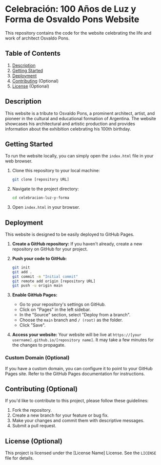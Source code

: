 # Celebración: 100 Años de Luz y Forma de Osvaldo Pons Website

This repository contains the code for the website celebrating the life and work of architect Osvaldo Pons.

## Table of Contents

1.  [Description](#description)
2.  [Getting Started](#getting-started)
3.  [Deployment](#deployment)
4.  [Contributing](#contributing) (Optional)
5.  [License](#license) (Optional)

## Description

This website is a tribute to Osvaldo Pons, a prominent architect, artist, and pioneer in the cultural and educational formation of Argentina. The website showcases his architectural and artistic production and provides information about the exhibition celebrating his 100th birthday.

## Getting Started

To run the website locally, you can simply open the `index.html` file in your web browser.

1.  Clone this repository to your local machine:

    ```bash
    git clone [repository URL]
    ```

2.  Navigate to the project directory:

    ```bash
    cd celebracion-luz-y-forma
    ```

3.  Open `index.html` in your browser.

## Deployment

This website is designed to be easily deployed to GitHub Pages.

1.  **Create a GitHub repository:** If you haven't already, create a new repository on GitHub for your project.
2.  **Push your code to GitHub:**

    ```bash
    git init
    git add .
    git commit -m "Initial commit"
    git remote add origin [repository URL]
    git push -u origin main
    ```

3.  **Enable GitHub Pages:**
    *   Go to your repository's settings on GitHub.
    *   Click on "Pages" in the left sidebar.
    *   In the "Source" section, select "Deploy from a branch".
    *   Choose the `main` branch and `/ (root)` as the folder.
    *   Click "Save".

4.  **Access your website:** Your website will be live at `https://[your username].github.io/[repository name]`. It may take a few minutes for the changes to propagate.

### Custom Domain (Optional)

If you have a custom domain, you can configure it to point to your GitHub Pages site. Refer to the GitHub Pages documentation for instructions.

## Contributing (Optional)

If you'd like to contribute to this project, please follow these guidelines:

1.  Fork the repository.
2.  Create a new branch for your feature or bug fix.
3.  Make your changes and commit them with descriptive messages.
4.  Submit a pull request.

## License (Optional)

This project is licensed under the [License Name] License. See the `LICENSE` file for details.